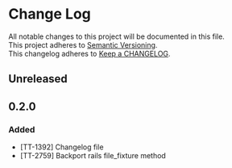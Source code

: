 # Change Log
All notable changes to this project will be documented in this file.  
This project adheres to [Semantic Versioning](http://semver.org/).  
This changelog adheres to [Keep a CHANGELOG](http://keepachangelog.com/).  

## Unreleased

## 0.2.0
### Added
- [TT-1392] Changelog file
- [TT-2759] Backport rails file_fixture method
